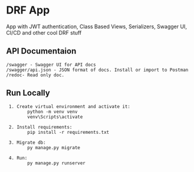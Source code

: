# DRF App

App with JWT authentication, Class Based Views, Serializers, Swagger UI,
CI/CD and other cool DRF stuff

## API Documentaion

    /swagger - Swagger UI for API docs
    /swagger/api.json - JSON format of docs. Install or import to Postman
    /redoc- Read only doc.


## Run Locally
     1. Create virtual environment and activate it: 
            python -m venv venv
            venv\Scripts\activate
     
     2. Install requirements: 
            pip install -r requirements.txt
     
     3. Migrate db: 
            py manage.py migrate

     4. Run: 
            py manage.py runserver

